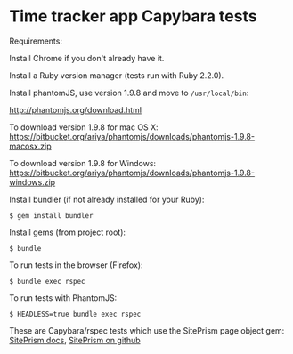 # Time tracker app Capybara tests

Requirements:

Install Chrome if you don't already have it.

Install a Ruby version manager (tests run with Ruby 2.2.0). 

Install phantomJS, use version 1.9.8 and move to ```/usr/local/bin```:

http://phantomjs.org/download.html

To download version 1.9.8 for mac OS X: https://bitbucket.org/ariya/phantomjs/downloads/phantomjs-1.9.8-macosx.zip

To download version 1.9.8 for Windows: https://bitbucket.org/ariya/phantomjs/downloads/phantomjs-1.9.8-windows.zip

Install bundler (if not already installed for your Ruby):

```
$ gem install bundler
```

Install gems (from project root):

```
$ bundle
```

To run tests in the browser (Firefox):

```
$ bundle exec rspec
```

To run tests with PhantomJS:

```
$ HEADLESS=true bundle exec rspec
```

These are Capybara/rspec tests which use the SitePrism page object gem: [SitePrism docs](http://www.rubydoc.info/gems/site_prism/index), [SitePrism on github](https://github.com/natritmeyer/site_prism)